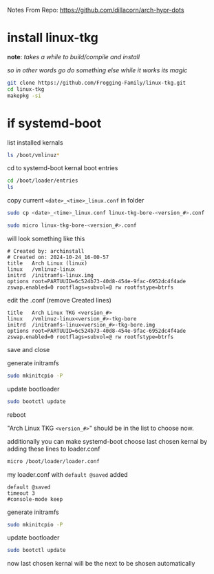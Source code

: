 Notes From Repo: https://github.com/dillacorn/arch-hypr-dots

# install linux-tkg

**note**: *takes a while to build/compile and install*

*so in other words go do something else while it works its magic*

```sh
git clone https://github.com/Frogging-Family/linux-tkg.git
cd linux-tkg
makepkg -si
```

# if systemd-boot

list installed kernals

```sh
ls /boot/vmlinuz*
```
cd to systemd-boot kernal boot entries

```sh
cd /boot/loader/entries
ls
```

copy current `<date>_<time>_linux.conf` in folder

```sh
sudo cp <date>_<time>_linux.conf linux-tkg-bore-<version_#>.conf
```

```sh
sudo micro linux-tkg-bore-<version_#>.conf
```

will look something like this

```
# Created by: archinstall
# Created on: 2024-10-24_16-00-57
title   Arch Linux (linux)
linux   /vmlinuz-linux
initrd  /initramfs-linux.img
options root=PARTUUID=6c524b73-40d8-454e-9fac-6952dc4f4ade zswap.enabled=0 rootflags=subvol=@ rw rootfstype=btrfs
```

edit the .conf (remove Created lines)

```
title   Arch Linux TKG <version_#>
linux   /vmlinuz-linux<version_#>-tkg-bore
initrd  /initramfs-linux<version_#>-tkg-bore.img
options root=PARTUUID=6c524b73-40d8-454e-9fac-6952dc4f4ade zswap.enabled=0 rootflags=subvol=@ rw rootfstype=btrfs
```

save and close

generate initramfs

```sh
sudo mkinitcpio -P
```

update bootloader

```sh
sudo bootctl update
```

reboot

"Arch Linux TKG `<version_#>`" should be in the list to choose now.

additionally you can make systemd-boot choose last chosen kernal by adding these lines to loader.conf

```sh
micro /boot/loader/loader.conf
```

my loader.conf with `default @saved` added

```
default @saved
timeout 3
#console-mode keep
```

generate initramfs

```sh
sudo mkinitcpio -P
```

update bootloader

```sh
sudo bootctl update
```

now last chosen kernal will be the next to be shosen automatically

